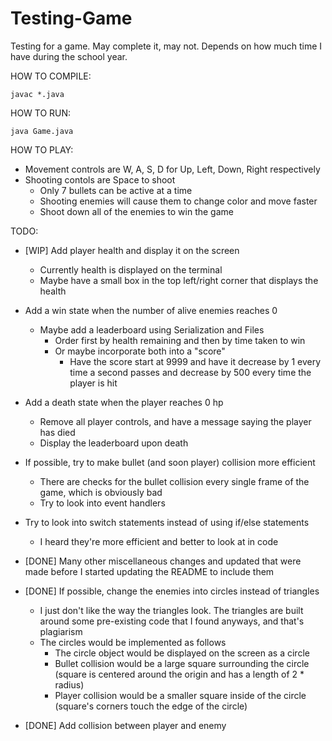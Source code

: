 # Testing-Game
Testing for a game. May complete it, may not. Depends on how much time I have during the school year. 

HOW TO COMPILE:
```console
javac *.java
```

HOW TO RUN:
```console
java Game.java
```

HOW TO PLAY:
 - Movement controls are W, A, S, D for Up, Left, Down, Right respectively
 - Shooting contols are Space to shoot
    - Only 7 bullets can be active at a time
    - Shooting enemies will cause them to change color and move faster
    - Shoot down all of the enemies to win the game


TODO:
 - [WIP] Add player health and display it on the screen
    - Currently health is displayed on the terminal
    - Maybe have a small box in the top left/right corner that displays the health
 - Add a win state when the number of alive enemies reaches 0
    - Maybe add a leaderboard using Serialization and Files
       - Order first by health remaining and then by time taken to win
       - Or maybe incorporate both into a "score"
         - Have the score start at 9999 and have it decrease by 1 every time a second passes and decrease by 500 every time the player is hit
 - Add a death state when the player reaches 0 hp
    - Remove all player controls, and have a message saying the player has died
    - Display the leaderboard upon death
 - If possible, try to make bullet (and soon player) collision more efficient
    - There are checks for the bullet collision every single frame of the game, which is obviously bad
    - Try to look into event handlers 
 - Try to look into switch statements instead of using if/else statements
    - I heard they're more efficient and better to look at in code

 - [DONE] Many other miscellaneous changes and updated that were made before I started updating the README to include them
 - [DONE] If possible, change the enemies into circles instead of triangles
    - I just don't like the way the triangles look. The triangles are built around some pre-existing code that I found anyways, and that's plagiarism
    - The circles would be implemented as follows
        - The circle object would be displayed on the screen as a circle
        - Bullet collision would be a large square surrounding the circle (square is centered around the origin and has a length of 2 * radius)
        - Player collision would be a smaller square inside of the circle (square's corners touch the edge of the circle)
 - [DONE] Add collision between player and enemy

